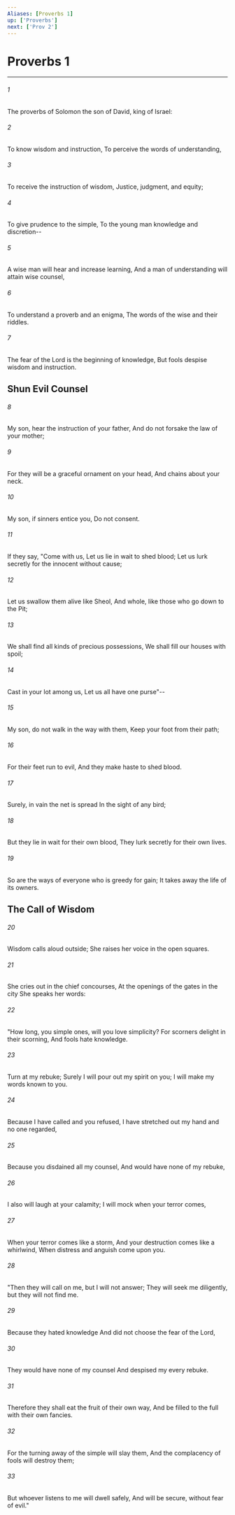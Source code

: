 ```yaml
---
Aliases: [Proverbs 1]
up: ['Proverbs']
next: ['Prov 2']
---
```

# Proverbs 1

***


###### 1 
The proverbs of Solomon the son of David, king of Israel: 

###### 2 
To know wisdom and instruction, To perceive the words of understanding, 

###### 3 
To receive the instruction of wisdom, Justice, judgment, and equity; 

###### 4 
To give prudence to the simple, To the young man knowledge and discretion-- 

###### 5 
A wise man will hear and increase learning, And a man of understanding will attain wise counsel, 

###### 6 
To understand a proverb and an enigma, The words of the wise and their riddles. 

###### 7 
The fear of the Lord is the beginning of knowledge, But fools despise wisdom and instruction.

## Shun Evil Counsel 

###### 8 
My son, hear the instruction of your father, And do not forsake the law of your mother; 

###### 9 
For they will be a graceful ornament on your head, And chains about your neck. 

###### 10 
My son, if sinners entice you, Do not consent. 

###### 11 
If they say, "Come with us, Let us lie in wait to shed blood; Let us lurk secretly for the innocent without cause; 

###### 12 
Let us swallow them alive like Sheol, And whole, like those who go down to the Pit; 

###### 13 
We shall find all kinds of precious possessions, We shall fill our houses with spoil; 

###### 14 
Cast in your lot among us, Let us all have one purse"-- 

###### 15 
My son, do not walk in the way with them, Keep your foot from their path; 

###### 16 
For their feet run to evil, And they make haste to shed blood. 

###### 17 
Surely, in vain the net is spread In the sight of any bird; 

###### 18 
But they lie in wait for their own blood, They lurk secretly for their own lives. 

###### 19 
So are the ways of everyone who is greedy for gain; It takes away the life of its owners.

## The Call of Wisdom 

###### 20 
Wisdom calls aloud outside; She raises her voice in the open squares. 

###### 21 
She cries out in the chief concourses, At the openings of the gates in the city She speaks her words: 

###### 22 
"How long, you simple ones, will you love simplicity? For scorners delight in their scorning, And fools hate knowledge. 

###### 23 
Turn at my rebuke; Surely I will pour out my spirit on you; I will make my words known to you. 

###### 24 
Because I have called and you refused, I have stretched out my hand and no one regarded, 

###### 25 
Because you disdained all my counsel, And would have none of my rebuke, 

###### 26 
I also will laugh at your calamity; I will mock when your terror comes, 

###### 27 
When your terror comes like a storm, And your destruction comes like a whirlwind, When distress and anguish come upon you. 

###### 28 
"Then they will call on me, but I will not answer; They will seek me diligently, but they will not find me. 

###### 29 
Because they hated knowledge And did not choose the fear of the Lord, 

###### 30 
They would have none of my counsel And despised my every rebuke. 

###### 31 
Therefore they shall eat the fruit of their own way, And be filled to the full with their own fancies. 

###### 32 
For the turning away of the simple will slay them, And the complacency of fools will destroy them; 

###### 33 
But whoever listens to me will dwell safely, And will be secure, without fear of evil."
